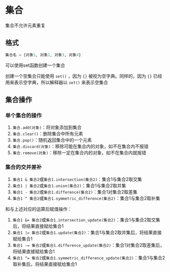 # 集合

集合不允许元素重复

## 格式

```python
集合名 = {对象1, 对象2, 对象3, 对象4}
```

可以使用set函数创建一个集合

创建一个空集合只能使用 `set()` ，因为 `{}` 被视为空字典。同样的，因为 `{}` 已经用来表示空字典，所以解释器以 `set()` 来表示空集合

## 集合操作

### 单个集合的操作

1. `集合.add(对象)`：将对象添加到集合
2. `集合.clear()`：删除集合中所有元素
3. `集合.pop()`：随机返回集合中的一个元素
4. `集合.discard(对象)`：移除可能在集合内的对象，如不在集合内不报错
5. `集合.remove(对象)`：移除一定在集合内的对象，如不在集合内就报错

### 集合的交并差补

1. `集合1 & 集合2`或`集合1.intersection(集合2)`：集合1与集合2取交集
2. `集合1 | 集合2`或`集合1.union(集合2)`：集合1与集合2取并集
3. `集合1 - 集合2`或`集合1.difference(集合2)`：集合1对集合2取差集
4. `集合1 ^ 集合2`或`集合1.symmetric_difference(集合2)`：集合1与集合2取补集

和与上述对应的运算后赋值操作：
1. `集合1 &= 集合2`或`集合1.intersection_update(集合2)`：集合1与集合2取交集后，将结果直接赋给集合1
2. `集合1 |= 集合2`或`集合1.update(集合2)`：集合1与集合2取并集后，将结果直接赋给集合1
3. `集合1 -= 集合2`或`集合1.difference_update(集合2)`：集合1对集合2取差集后，将结果直接赋给集合1
4. `集合1 ^= 集合2`或`集合1.symmetric_difference_update(集合2)`：集合1与集合2取补集后，将结果直接赋给集合1
